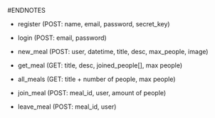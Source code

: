 #ENDNOTES


- register (POST: name, email, password, secret_key)
- login (POST: email, password)

- new_meal (POST: user, datetime, title, desc, max_people, image)
- get_meal (GET: title, desc, joined_people[], max people)
- all_meals (GET: title + number of people, max people)
- join_meal (POST: meal_id, user, amount of people)
- leave_meal (POST: meal_id, user)
